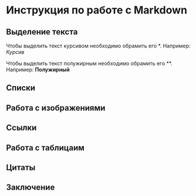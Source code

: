 # Инструкция по работе с Markdown

## Выделение текста

Чтобы выделить текст курсивом необходимо обрамить его *.
Например: *Курсив*

Чтобы выделить текст полужирным необходимо обрамить его **.
Например: **Полужирный**

## Списки

## Работа с изображениями

## Ссылки

## Работа с таблицаим

## Цитаты

## Заключение